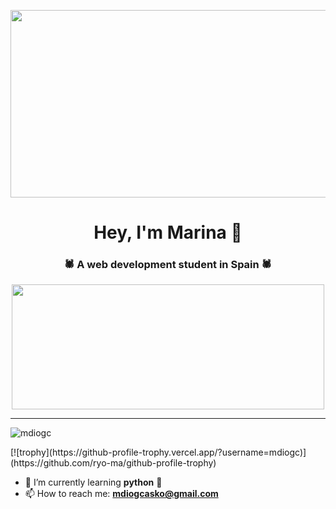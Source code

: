 <p align="center">
  <img width="1000" height="300" src="https://i.pinimg.com/originals/c2/92/42/c29242077524e0d14dabf72395b3f081.jpg">
</p>


<div align="center">

# Hey, I'm Marina 🦆

###  🕷️ A web development student in Spain 🕷️


<img src="https://i.pinimg.com/originals/d4/e4/cb/d4e4cb0a31d3ce2eb5c9535f0d0f0f6c.gif" width="500" height="200"/>
</div>

---
<p align="left"> <img src="https://komarev.com/ghpvc/?username=mdiogc&label=Profile%20views&color=0e75b6&style=flat" alt="mdiogc" /> </p>
[![trophy](https://github-profile-trophy.vercel.app/?username=mdiogc)](https://github.com/ryo-ma/github-profile-trophy)


- 🌱 I’m currently learning **python** 🐍
- 📫 How to reach me: **mdiogcasko@gmail.com**

<!--
**mdiogc/mdiogc** is a ✨ _special_ ✨ repository because its `README.md` (this file) appears on your GitHub profile.

Here are some ideas to get you started:

- 🔭 I’m currently working on ...
- 👯 I’m looking to collaborate on ...
- 🤔 I’m looking for help with ...
- 💬 Ask me about ...
- 📫 How to reach me: ...
- 😄 Pronouns: ...
- ⚡ Fun fact: ...
-->
